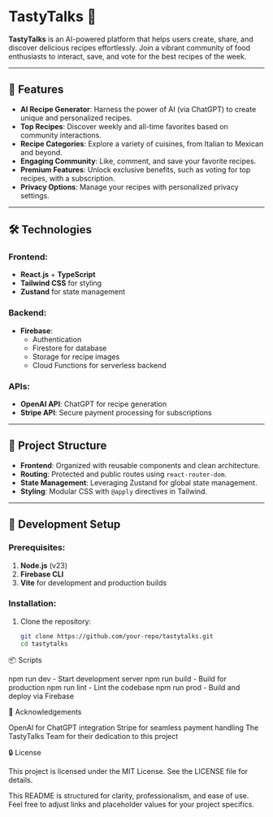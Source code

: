 # TastyTalks 🍴

**TastyTalks** is an AI-powered platform that helps users create, share, and discover delicious recipes effortlessly. Join a vibrant community of food enthusiasts to interact, save, and vote for the best recipes of the week.

---

## 🚀 Features

- **AI Recipe Generator**: Harness the power of AI (via ChatGPT) to create unique and personalized recipes.
- **Top Recipes**: Discover weekly and all-time favorites based on community interactions.
- **Recipe Categories**: Explore a variety of cuisines, from Italian to Mexican and beyond.
- **Engaging Community**: Like, comment, and save your favorite recipes.
- **Premium Features**: Unlock exclusive benefits, such as voting for top recipes, with a subscription.
- **Privacy Options**: Manage your recipes with personalized privacy settings.

---

## 🛠️ Technologies

### Frontend:

- **React.js** + **TypeScript**
- **Tailwind CSS** for styling
- **Zustand** for state management

### Backend:

- **Firebase**:
    - Authentication
    - Firestore for database
    - Storage for recipe images
    - Cloud Functions for serverless backend

### APIs:

- **OpenAI API**: ChatGPT for recipe generation
- **Stripe API**: Secure payment processing for subscriptions

---

## 🌟 Project Structure

- **Frontend**: Organized with reusable components and clean architecture.
- **Routing**: Protected and public routes using `react-router-dom`.
- **State Management**: Leveraging Zustand for global state management.
- **Styling**: Modular CSS with `@apply` directives in Tailwind.

---

## 🚧 Development Setup

### Prerequisites:

1. **Node.js** (v23)
2. **Firebase CLI**
3. **Vite** for development and production builds

### Installation:

1. Clone the repository:
    ```bash
    git clone https://github.com/your-repo/tastytalks.git
    cd tastytalks
    ```

📦 Scripts

npm run dev - Start development server
npm run build - Build for production
npm run lint - Lint the codebase
npm run prod - Build and deploy via Firebase

🙌 Acknowledgements

OpenAI for ChatGPT integration
Stripe for seamless payment handling
The TastyTalks Team for their dedication to this project

🔒 License

This project is licensed under the MIT License. See the LICENSE file for details.


This README is structured for clarity, professionalism, and ease of use. Feel free to adjust links and placeholder values for your project specifics.